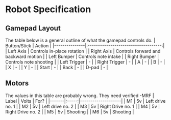 # Robot Specification

## Gamepad Layout
The table below is a general outline of what the gamepad controls do.
|  Button/Stick |             Action                   |
|---------------|:------------------------------------:|
| Left Axis     | Controls in-place rotation           |
| Right Axis    | Controls forward and backward motion |
| Left Bumper   | Controls note intake                 |
| Right Bumper  | Controls note shooting               |
| Left Trigger  | - |
| Right Trigger | - |
| A             | - |
| B             | - |
| X             | - |
| Y             | - |
| Start         | - |
| Back          | - |
| D-pad         | - |

## Motors
The values in this table are probably wrong. They need verified -MRF
| Label | Volts | For?               |
|-------|:-----:|--------------------|
| M1    |  5v   |  Left drive no. 1  |
| M2    |  5v   |  Left drive no. 2  |
| M3    |  5v   |  Right Drive no. 1 |
| M4    |  5v   |  Right Drive no. 2 |
| M5    |  5v   |  Shooting |
| M6    |  5v   |  Shooting |
